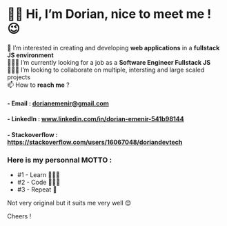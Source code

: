 # 🤙🏻 Hi, I’m Dorian, nice to meet me ! 😉

👀 I’m interested in creating and developing **web applications** in a **fullstack JS environment**\
👨🏻‍💻 I’m currently looking for a job as a **Software Engineer Fullstack JS**\
👷🏻‍♂️ I’m looking to collaborate on multiple, intersting and large scaled projects\
📫 How to **reach me** ?

#### - Email : dorianemenir@gmail.com
#### - LinkedIn : www.linkedin.com/in/dorian-emenir-541b98144
#### - Stackoverflow : https://stackoverflow.com/users/16067048/doriandevtech

### Here is my personnal MOTTO :
  - #1 - Learn 👨🏻‍🏫
  - #2 - Code 👨🏻‍💻
  - #3 - Repeat 🔁

Not very original but it suits me very well 😊

Cheers !

<!---
doriandevtech/doriandevtech is a ✨ special ✨ repository because its `README.md` (this file) appears on your GitHub profile.
You can click the Preview link to take a look at your changes.
--->
